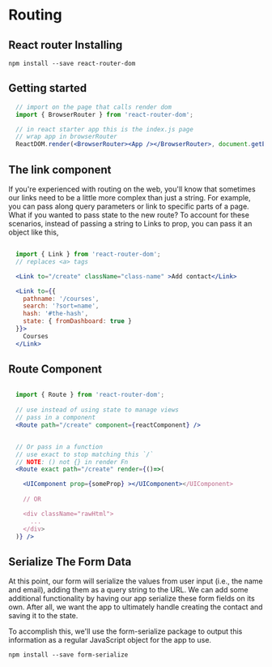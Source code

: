 # Routing

## React router Installing 

`npm install --save react-router-dom`

## Getting started

```jsx
  // import on the page that calls render dom
  import { BrowserRouter } from 'react-router-dom';

  // in react starter app this is the index.js page
  // wrap app in browserRouter
  ReactDOM.render(<BrowserRouter><App /></BrowserRouter>, document.getElementById('root'));

```

## The link component
If you're experienced with routing on the web, you'll know that sometimes our links need to be a little more complex than just a string. For example, you can pass along query parameters or link to specific parts of a page. What if you wanted to pass state to the new route? To account for these scenarios, instead of passing a string to Links to prop, you can pass it an object like this,
```jsx

  import { Link } from 'react-router-dom';
  // replaces <a> tags

  <Link to="/create" className="class-name" >Add contact</Link>

  <Link to={{
    pathname: '/courses',
    search: '?sort=name',
    hash: '#the-hash',
    state: { fromDashboard: true }
  }}>
    Courses
  </Link>

```

## Route Component
```jsx 

  import { Route } from 'react-router-dom';
  
  // use instead of using state to manage views
  // pass in a component
  <Route path="/create" component={reactComponent} />


  // Or pass in a function
  // use exact to stop matching this `/`
  // NOTE: () not {} in render Fn
  <Route exact path="/create" render={()=>(

    <UIComponent prop={someProp} ></UIComponent></UIComponent>
    
    // OR

    <div className="rawHtml">
      ...
    </div>
  )} />

```




## Serialize The Form Data
At this point, our form will serialize the values from user input (i.e., the name and email), adding them as a query string to the URL. We can add some additional functionality by having our app serialize these form fields on its own. After all, we want the app to ultimately handle creating the contact and saving it to the state.

To accomplish this, we'll use the form-serialize package to output this information as a regular JavaScript object for the app to use.

`npm install --save form-serialize`

